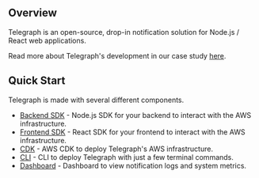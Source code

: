 ## Overview

Telegraph is an open-source, drop-in notification solution for Node.js / React web applications.

Read more about Telegraph's development in our case study [here](https://telegraph-notify.github.io).

## Quick Start

Telegraph is made with several different components.

* [Backend SDK](https://github.com/telegraph-notify/backend-sdk) - Node.js SDK for your backend to interact with the AWS infrastructure.
* [Frontend SDK](https://github.com/telegraph-notify/frontend-sdk) - React SDK for your frontend to interact with the AWS infrastructure.
* [CDK](https://github.com/telegraph-notify/telegraph-cdk) - AWS CDK to deploy Telegraph's AWS infrastructure.
* [CLI](https://github.com/telegraph-notify/telegraph-cli) - CLI to deploy Telegraph with just a few terminal commands.
* [Dashboard](https://github.com/telegraph-notify/dashboard) - Dashboard to view notification logs and system metrics.
